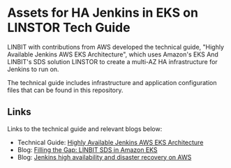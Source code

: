 # Assets for HA Jenkins in EKS on LINSTOR Tech Guide

LINBIT with contributions from AWS developed the technical guide, "Highly Available Jenkins AWS EKS Architecture", which uses Amazon's EKS And LINBIT's SDS solution LINSTOR to create a multi-AZ HA infrastructure for Jenkins to run on.

The technical guide includes infrastructure and application configuration files that can be found in this repository.

## Links

Links to the technical guide and relevant blogs below:
* Technical Guide: [Highly Available Jenkins AWS EKS Architecture](https://linbit.com/direct-ha-jenkins-aws/)
* Blog: [Filling the Gap: LINBIT SDS in Amazon EKS](https://linbit.com/blog/filling-the-gap-linbit-sds-in-amazon-eks/)
* Blog: [Jenkins high availability and disaster recovery on AWS](https://aws.amazon.com/blogs/devops/jenkins-high-availability-and-disaster-recovery-on-aws/)
